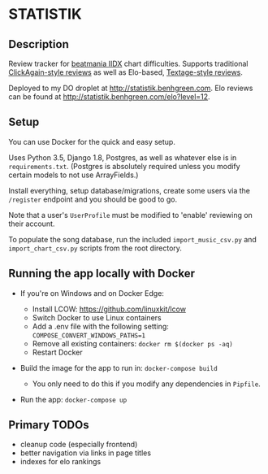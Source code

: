 # STATISTIK

## Description

Review tracker for [beatmania IIDX](https://en.wikipedia.org/wiki/Beatmania_IIDX) chart difficulties. Supports traditional [ClickAgain-style reviews](http://clickagain.sakura.ne.jp/cgi-bin/sort11/data.cgi?level12=1) as well as Elo-based, [Textage-style reviews](http://textage.cc/banner/sortrank.html?3).

Deployed to my DO droplet at http://statistik.benhgreen.com.
Elo reviews can be found at http://statistik.benhgreen.com/elo?level=12.

## Setup

You can use Docker for the quick and easy setup.

Uses Python 3.5, Django 1.8, Postgres, as well as whatever else is in `requirements.txt`.
(Postgres is absolutely required unless you modify certain models to not use ArrayFields.)

Install everything, setup database/migrations, create some users via the `/register`
endpoint and you should be good to go.

Note that a user's `UserProfile` must be modified to 'enable' reviewing on their account.

To populate the song database, run the included `import_music_csv.py` and
`import_chart_csv.py` scripts from the root directory.

## Running the app locally with Docker

* If you're on Windows and on Docker Edge:
  * Install LCOW:  https://github.com/linuxkit/lcow
  * Switch Docker to use Linux containers
  * Add a .env file with the following setting: `COMPOSE_CONVERT_WINDOWS_PATHS=1`
  * Remove all existing containers: `docker rm $(docker ps -aq)`
  * Restart Docker

* Build the image for the app to run in: `docker-compose build`
  * You only need to do this if you modify any dependencies in `Pipfile`.
* Run the app: `docker-compose up`

## Primary TODOs
- cleanup code (especially frontend)
- better navigation via links in page titles
- indexes for elo rankings
